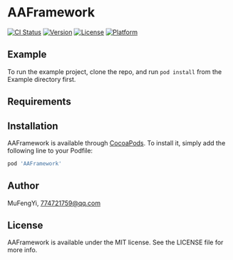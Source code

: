 # AAFramework

[![CI Status](https://img.shields.io/travis/11486628/AAFramework.svg?style=flat)](https://travis-ci.org/11486628/AAFramework)
[![Version](https://img.shields.io/cocoapods/v/AAFramework.svg?style=flat)](https://cocoapods.org/pods/AAFramework)
[![License](https://img.shields.io/cocoapods/l/AAFramework.svg?style=flat)](https://cocoapods.org/pods/AAFramework)
[![Platform](https://img.shields.io/cocoapods/p/AAFramework.svg?style=flat)](https://cocoapods.org/pods/AAFramework)

## Example

To run the example project, clone the repo, and run `pod install` from the Example directory first.

## Requirements

## Installation

AAFramework is available through [CocoaPods](https://cocoapods.org). To install
it, simply add the following line to your Podfile:

```ruby
pod 'AAFramework'
```

## Author

MuFengYi, 774721759@qq.com

## License

AAFramework is available under the MIT license. See the LICENSE file for more info.
